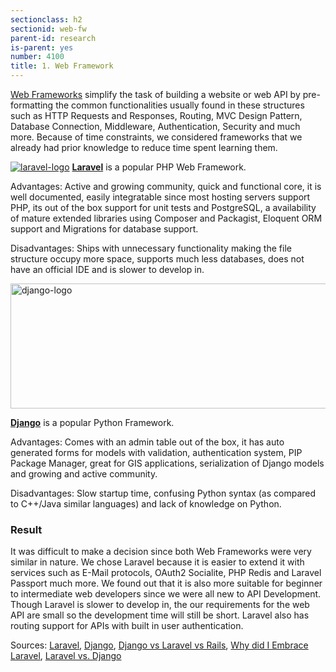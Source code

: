 ```yaml
---
sectionclass: h2
sectionid: web-fw
parent-id: research
is-parent: yes
number: 4100
title: 1. Web Framework
---
```

[Web Frameworks](https://en.wikipedia.org/wiki/Web_framework) simplify the task of building a website or web API by pre-formatting the common functionalities usually found in these structures such as HTTP Requests and Responses, Routing, MVC Design Pattern, Database Connection, Middleware, Authentication, Security and much more. Because of time constraints, we considered frameworks that we already had prior knowledge to reduce time spent learning them.

<a href="https://laravel.com/"><img src="{{ site.url }}/img/laravel-logo.png" alt="laravel-logo" ></a>
<b>[Laravel](https://laravel.com/)</b> is a popular PHP Web Framework. 

Advantages: Active and growing community, quick and functional core, it is well documented, easily integratable since most hosting servers support PHP, its out of the box support for unit tests and PostgreSQL, a availability of mature extended libraries using Composer and Packagist, Eloquent ORM support and Migrations for database support. 

Disadvantages: Ships with unnecessary functionality making the file structure occupy more space, supports much less databases, does not have an official IDE and is slower to develop in. 


<a href="https://www.djangoproject.com/"><img src="{{ site.url }}/img/django-logo.png" alt="django-logo" style="width: 600px; height: 200;"></a>

<b>[Django](https://www.djangoproject.com/)</b> is a popular Python Framework. 

Advantages: Comes with an admin table out of the box, it has auto generated forms for models with validation, authentication system, PIP Package Manager, great for GIS applications, serialization of Django models and growing and active community. 

Disadvantages: Slow startup time, confusing Python syntax (as compared to C++/Java similar languages) and lack of knowledge on Python.

### Result

It was difficult to make a decision since both Web Frameworks were very similar in nature. We chose Laravel because it is easier to extend it with services such as E-Mail protocols, OAuth2 Socialite, PHP Redis and Laravel Passport much more. We found out that it is also more suitable for beginner to intermediate web developers since we were all new to API Development. Though Laravel is slower to develop in, the our requirements for the web API are small so the development time will still be short. Laravel also has routing support for APIs with built in user authentication. 


Sources: [Laravel](https://laravel.com), [Django](https://www.djangoproject.com/), [Django vs Laravel vs Rails](http://www.findalltogether.com/post/django-vs-laravel-vs-rails/), [Why did I Embrace Laravel](https://www.toptal.com/laravel/why-i-decided-to-embrace-laravel), [Laravel vs. Django](http://vschart.com/compare/laravel/vs/django-framework)